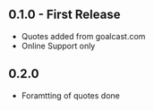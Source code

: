## 0.1.0 - First Release
* Quotes added from goalcast.com
* Online Support only

## 0.2.0
* Foramtting of quotes done
